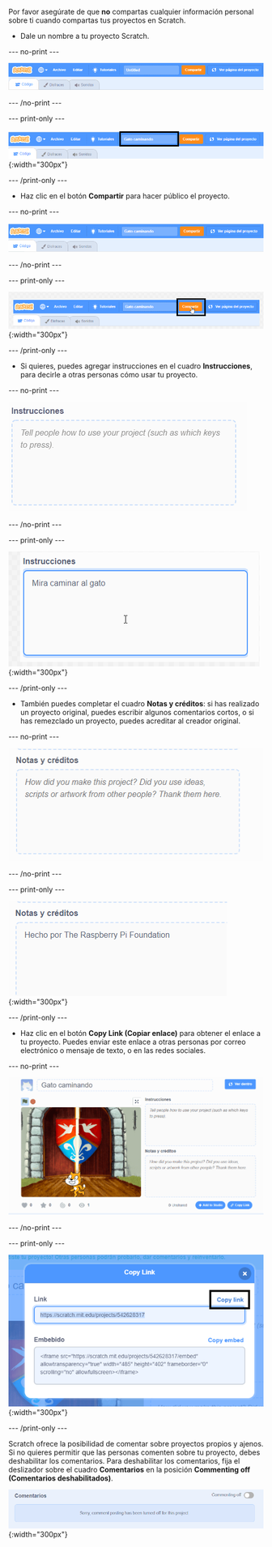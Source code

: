 Por favor asegúrate de que **no** compartas cualquier información personal sobre ti cuando compartas tus proyectos en Scratch.

- Dale un nombre a tu proyecto Scratch.

--- no-print ---

![Cambiar "Untitled" a "Gato caminando" para nombrar el proyecto, en el cuadro a la izquierda del botón naranja 'Compartir' en la parte superior de la pantalla.](images/name_file.gif)

--- /no-print ---

--- print-only ---

![El cuadro del nombre del proyecto con el nuevo nombre 'Gato caminando' resaltado, a la izquierda del botón naranja 'Compartir' en la parte superior de la pantalla.](images/name_file.png){:width="300px"}

--- /print-only ---

- Haz clic en el botón **Compartir** para hacer público el proyecto.

--- no-print ---

![Haciendo clic en el botón naranja 'Compartir' en la parte superior de la pantalla. Luego, aparece un mensaje que dice "Ahora tu proyecto está compartido."](images/share.gif)

--- /no-print ---

--- print-only ---

![El botón naranja 'Compartir' en la parte superior de la pantalla resaltado.](images/share.png){:width="300px"}

--- /print-only ---

- Si quieres, puedes agregar instrucciones en el cuadro **Instrucciones**, para decirle a otras personas cómo usar tu proyecto.

--- no-print ---

![Escribe "Mira caminar al gato" en el cuadro "Instrucciones".](images/add_instructions.gif)

--- /no-print ---

--- print-only ---

![El cuadro 'Instrucciones' mostrando las instrucciones "Mira caminar al gato".](images/add_instructions.png){:width="300px"}

--- /print-only ---

- También puedes completar el cuadro **Notas y créditos**: si has realizado un proyecto original, puedes escribir algunos comentarios cortos, o si has remezclado un proyecto, puedes acreditar al creador original.

--- no-print ---

![Escribiendo "Hecho por The Raspberry Pi Foundation" en el cuadro 'Notas y créditos'.](images/notes_and_credits.gif)

--- /no-print ---

--- print-only ---

![El cuadro 'Notas y créditos' que muestra escrito "Hecho por The Raspberry Pi Foundation".](images/notes_and_credits.png){:width="300px"}

--- /print-only ---

- Haz clic en el botón **Copy Link (Copiar enlace)** para obtener el enlace a tu proyecto. Puedes enviar este enlace a otras personas por correo electrónico o mensaje de texto, o en las redes sociales.

--- no-print ---

![Al hacer clic en 'Copy Link' (Copiar enlace), se abre un cuadro de diálogo 'Copy link'. Luego, en el cuadro de diálogo, resalta la URL en 'Link' (Enlace) y selecciona 'Copy Link' (Copiar enlace).](images/copy_link.gif)

--- /no-print ---

--- print-only ---

![El botón 'Copy link' (Copiar enlace) resaltado, en el cuadro de diálogo 'Copy link'.](images/copy_link.png){:width="300px"}

--- /print-only ---

Scratch ofrece la posibilidad de comentar sobre proyectos propios y ajenos. Si no quieres permitir que las personas comenten sobre tu proyecto, debes deshabilitar los comentarios. Para deshabilitar los comentarios, fija el deslizador sobre el cuadro **Comentarios** en la posición **Commenting off (Comentarios deshabilitados)**.

![El deslizador sobre el cuadro 'Comentarios' está en la posición 'Commenting on' (Comentarios deshabilitados). Se muestra un mensaje que dice: "Sorry, comment posting has been turned off for this project."](images/comments-off.png){:width="300px"}

